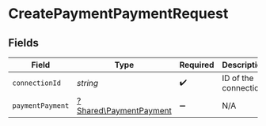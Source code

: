 # CreatePaymentPaymentRequest


## Fields

| Field                                                           | Type                                                            | Required                                                        | Description                                                     |
| --------------------------------------------------------------- | --------------------------------------------------------------- | --------------------------------------------------------------- | --------------------------------------------------------------- |
| `connectionId`                                                  | *string*                                                        | :heavy_check_mark:                                              | ID of the connection                                            |
| `paymentPayment`                                                | [?Shared\PaymentPayment](../../Models/Shared/PaymentPayment.md) | :heavy_minus_sign:                                              | N/A                                                             |